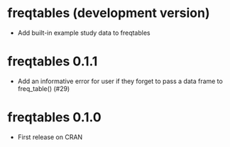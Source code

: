 # freqtables (development version)

* Add built-in example study data to freqtables

# freqtables 0.1.1

* Add an informative error for user if they forget to pass a data frame to freq_table() (#29)

# freqtables 0.1.0

* First release on CRAN
